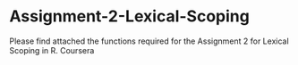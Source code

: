 # Assignment-2-Lexical-Scoping

Please find attached the functions required for the Assignment 2 for Lexical Scoping in R. Coursera
